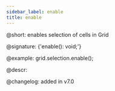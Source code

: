 ```yaml
---
sidebar_label: enable
title: enable
---          
```


@short: enables selection of cells in Grid

@signature: {'enable(): void;'}

@example:
grid.selection.enable();

@descr:

@changelog:
added in v7.0

[comment]: # (@relatedapi: grid/api/selection/selection_disable_method.md grid/api/grid_selection_config.md)

[comment]: # (@related: grid/usage_selection.md)
